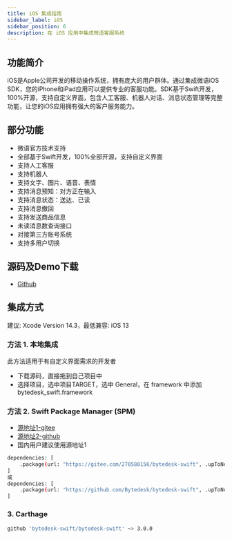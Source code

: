 ```yaml
---
title: iOS 集成指南
sidebar_label: iOS
sidebar_position: 6
description: 在 iOS 应用中集成微语客服系统
---
```


## 功能简介

iOS是Apple公司开发的移动操作系统，拥有庞大的用户群体。通过集成微语iOS SDK，您的iPhone和iPad应用可以提供专业的客服功能。SDK基于Swift开发，100%开源，支持自定义界面，包含人工客服、机器人对话、消息状态管理等完整功能，让您的iOS应用拥有强大的客户服务能力。

## 部分功能

- 微语官方技术支持
- 全部基于Swift开发，100%全部开源，支持自定义界面
- 支持人工客服
- 支持机器人
- 支持文字、图片、语音、表情
- 支持消息预知：对方正在输入
- 支持消息状态：送达、已读
- 支持消息撤回
- 支持发送商品信息
- 未读消息数查询接口
- 对接第三方账号系统
- 支持多用户切换

## 源码及Demo下载

- [Github](https://github.com/Bytedesk/bytedesk-swift)

## 集成方式

建议: Xcode Version 14.3，最低兼容: iOS 13

### 方法 1. 本地集成

此方法适用于有自定义界面需求的开发者

- 下载源码，直接拖到自己项目中
- 选择项目，选中项目TARGET，选中 General，在 framework 中添加 bytedesk_swift.framework

### 方法 2. Swift Package Manager (SPM)

- [源地址1-gitee](https://gitee.com/270580156/bytedesk-swift)
- [源地址2-github](https://github.com/Bytedesk/bytedesk-swift)
- 国内用户建议使用源地址1
  
```bash
dependencies: [
    .package(url: "https://gitee.com/270580156/bytedesk-swift", .upToNextMajor(from: "3.0.0"))
]
或
dependencies: [
    .package(url: "https://github.com/Bytedesk/bytedesk-swift", .upToNextMajor(from: "3.0.0"))
]
```

### 3. Carthage

```bash
github 'bytedesk-swift/bytedesk-swift' ~> 3.0.0
```
